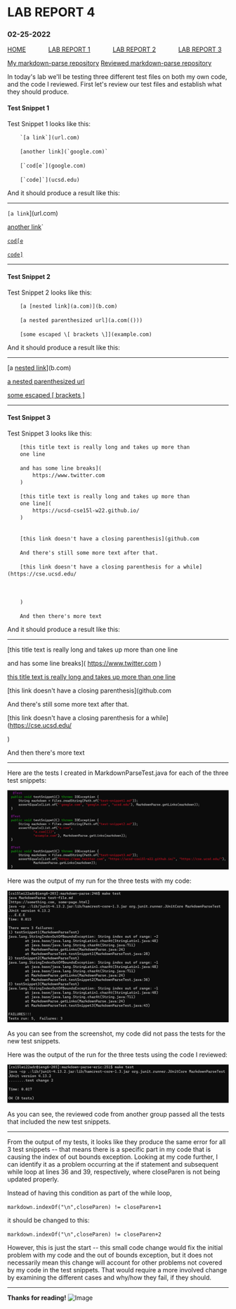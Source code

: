 # **LAB REPORT 4**
### 02-25-2022

[HOME](https://jupoon.github.io/cse15l-lab-reports/) &nbsp; &nbsp; &nbsp; &nbsp; &nbsp; &nbsp; [LAB REPORT 1](https://jupoon.github.io/cse15l-lab-reports/labs/lab1/lab-report-1-week-2) &nbsp; &nbsp; &nbsp; &nbsp; &nbsp; &nbsp; [LAB REPORT 2](https://jupoon.github.io/cse15l-lab-reports/labs/lab2/lab-report-2) &nbsp; &nbsp; &nbsp; &nbsp; &nbsp; &nbsp; [LAB REPORT 3](https://jupoon.github.io/cse15l-lab-reports/labs/lab3/lab-report-3)

[My markdown-parse repository](https://github.com/jupoon/markdown-parse)
[Reviewed markdown-parse repository](https://github.com/ericwpei/markdown-parse)

In today's lab we'll be testing three different test files on both my own code, and the code I reviewed. First let's review our test files and establish what they should produce.

#### **Test Snippet 1**
Test Snippet 1 looks like this:

        `[a link`](url.com)

        [another link](`google.com)`

        [`cod[e`](google.com)

        [`code]`](ucsd.edu)


And it should produce a result like this:

**************************************************

`[a link`](url.com)

[another link](`google.com)`

[`cod[e`](google.com)

[`code]`](ucsd.edu)

**************************************************

#### **Test Snippet 2**

Test Snippet 2 looks like this:

        [a [nested link](a.com)](b.com)

        [a nested parenthesized url](a.com(()))

        [some escaped \[ brackets \]](example.com)


And it should produce a result like this:

**************************************************

[a [nested link](a.com)](b.com)

[a nested parenthesized url](a.com(()))

[some escaped \[ brackets \]](example.com)

**************************************************

#### **Test Snippet 3**

Test Snippet 3 looks like this:

        [this title text is really long and takes up more than 
        one line

        and has some line breaks](
            https://www.twitter.com
        )

        [this title text is really long and takes up more than 
        one line](
            https://ucsd-cse15l-w22.github.io/
        )


        [this link doesn't have a closing parenthesis](github.com

        And there's still some more text after that.

        [this link doesn't have a closing parenthesis for a while](https://cse.ucsd.edu/



        )

        And then there's more text


And it should produce a result like this:

**************************************************

[this title text is really long and takes up more than 
one line

and has some line breaks](
    https://www.twitter.com
)

[this title text is really long and takes up more than 
one line](
    https://ucsd-cse15l-w22.github.io/
)


[this link doesn't have a closing parenthesis](github.com

And there's still some more text after that.

[this link doesn't have a closing parenthesis for a while](https://cse.ucsd.edu/



)

And then there's more text

**************************************************

Here are the tests I created in MarkdownParseTest.java for each of the three test snippets:

![Image](ss_tests.png)


Here was the output of my run for the three tests with my code:

![Image](ss_mytestrun.png)

As you can see from the screenshot, my code did not pass the tests for the new test snippets.


Here was the output of the run for the three tests using the code I reviewed:

![Image](ss_reviewedtestrun.png)

As you can see, the reviewed code from another group passed all the tests that included the new test snippets.


***************************************************

From the output of my tests, it looks like they produce the same error for all 3 test snippets --  that means there is a specific part in my code that is causing the index of out bounds exception. Looking at my code further, I can identify it as a problem occurring at the if statement and subsequent while loop at lines 36 and 39, respectively, where closeParen is not being updated properly. 

Instead of having this condition as part of the while loop,

`markdown.indexOf("\n",closeParen) != closeParen+1`

it should be changed to this:

`markdown.indexOf("\n",closeParen) != closeParen+2`


However, this is just the start -- this small code change would fix the initial problem with my code and the out of bounds exception, but it does not necessarily mean this change will account for other problems not covered by my code in the test snippets. That would require a more involved change by examining the different cases and why/how they fail, if they should.


*****************************************************

**Thanks for reading!**
![Image](https://media4.giphy.com/media/2SYc7mttUnWWaqvWz8/giphy.gif)